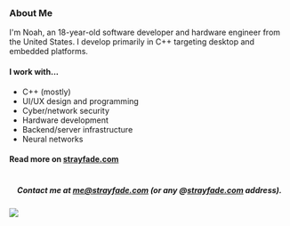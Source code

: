 <div style="padding-bottom: 22px"></div>

<h3>About Me</h3>

<p align="left">I'm Noah, an 18-year-old software developer and hardware engineer from the United States. I develop primarily in C++ targeting desktop and embedded platforms.</p>

<h4>I work with...</h4>
<ul>
 <li>C++ (mostly)</li>
 <li>UI/UX design and programming</li>
 <li>Cyber/network security</li>
 <li>Hardware development</li>
 <li>Backend/server infrastructure</li>
 <li>Neural networks</li>
</ul>

<h4>Read more on <a href="https://strayfade.com">strayfade.com</a></h4>

#

<h5 style="text-align: center;"> Contact me at <strong><a href="mailto:me@strayfade.com">me@strayfade.com</a></strong> (or any @<a href="https://strayfade.com">strayfade.com</a> address).</h5>

<img src="https://komarev.com/ghpvc/?username=strayfade&label=Visits&style=flat">

